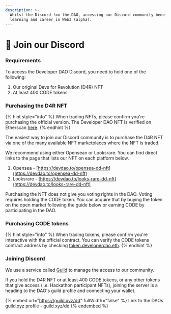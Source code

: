 ```yaml
---
description: >-
  Whilst the Discord !== the DAO, accessing our Discord community benefits your
  learning and career in Web3 (alpha).
---
```


# 💬 Join our Discord

### Requirements

To access the Developer DAO Discord, you need to hold one of the following:

1. Our original Devs for Revolution (D4R) NFT
2. At least 400 CODE tokens

### Purchasing the D4R NFT

{% hint style="info" %}
When trading NFTs, please confirm you're purchasing the official version. The Developer DAO NFT is verified on Etherscan [here](https://etherscan.io/address/0x25ed58c027921e14d86380ea2646e3a1b5c55a8b).
{% endhint %}

The easiest way to join our Discord community is to purchase the D4R NFT via one of the many available NFT marketplaces where the NFT is traded.

We recommend using either Opensean or Looksrare. You can find direct links to the page that lists our NFT on each platform below.

1. Opensea - [https://devdao.to/opensea-dd-nft](https://devdao.to/opensea-dd-nft)
2. Looksrare - [https://devdao.to/looks-rare-dd-nft](https://devdao.to/looks-rare-dd-nft)

Purchasing the NFT does not give you voting rights in the DAO. Voting requires holding the CODE token. You can acquire that by buying the token on the open market following the guide below or earning CODE by participating in the DAO.

### Purchasing CODE tokens

{% hint style="info" %}
When trading tokens, please confirm you're interactive with the official contract. You can verify the CODE tokens contract address by checking [token.developerdao.eth](https://app.ens.domains/token.developerdao.eth).&#x20;
{% endhint %}

### Joining Discord

We use a service called [Guild](https://guild.xyz/explorer) to manage the access to our community.

If you hold the D4R NFT or at least 400 CODE tokens, or any other tokens that give access (i.e. Hackathon participant NFTs), joining the server is a heading to the DAO's guild profile and connecting your wallet.

{% embed url="https://guild.xyz/dd" fullWidth="false" %}
Link to the DAOs guild.xyz profile - guild.xyz/dd
{% endembed %}
